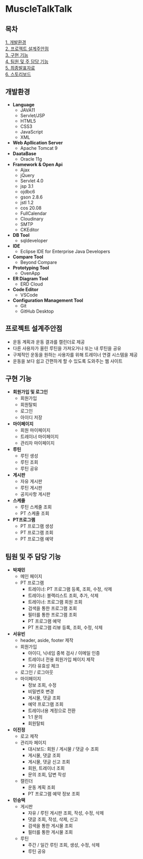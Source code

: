 # MuscleTalkTalk

## 목차
[1. 개발환경](#개발환경)  
[2. 프로젝트 설계주안점](#프로젝트-설계주안점)  
[3. 구현 기능](#구현-기능)  
[4. 팀원 및 주 담당 기능](#팀원-및-주-담당-기능)  
[5. 최종발표자료](https://github.com/JaeMinPark0224/MuscleTalkTalk/blob/main/muscleTalkTalk_%EC%B5%9C%EC%A2%85%EB%B0%9C%ED%91%9C.pdf)      
[6. 스토리보드](https://github.com/JaeMinPark0224/MuscleTalkTalk/blob/main/muscleTalkTalk_%EC%8A%A4%ED%86%A0%EB%A6%AC%EB%B3%B4%EB%93%9C.pdf)  

## 개발환경
+ **Language**
    + JAVA11
    + Servlet/JSP
    + HTML5
    + CSS3
    + JavaScript
    + XML
+ **Web Apllication Server**
    + Apache Tomcat 9
+ **DaataBase**
    + Oracle 11g
+ **Framework & Open Api**
    + Ajax
    + jQuery
    + Servlet 4.0
    + jsp 3.1
    + ojdbc6
    + gson 2.8.6
    + jstl 1.2
    + cos 20.08
    + FullCalendar
    + Cloudinary
    + SMTP
    + CKEditor
+ **DB Tool**
    + sqldeveloper
+ **IDE**
    + Eclipse IDE for Enterprise Java Developers
+ **Compare Tool**
    + Beyond Compare
+ **Prototyping Tool**
    + OvenApp
+ **ER Diagram Tool**
    + ERD Cloud
+ **Code Editor**
    + VSCode
+ **Configuration Management Tool**
    + Git
    + GitHub Desktop
## 프로젝트 설계주안점
+ 운동 계획과 운동 결과를 캘린더로 제공
+ 다른 사용자가 올린 루틴을 가져오거나 또는 내 루틴을 공유
+ 구체적인 운동을 원하는 사용자를 위해 트레이너 연결 시스템을 제공
+ 운동을 보다 쉽고 간편하게 할 수 있도록 도와주는 웹 사이트

## 구현 기능
+ **회원가입 및 로그인**
    + 회원가입
    + 회원탈퇴
    + 로그인
    + 아이디 저장
+ **마이페이지**
    + 회원 마이페이지
    + 트레이너 마이페이지
    + 관리자 마이페이지
+ **루틴**
    + 루틴 생성
    + 루틴 조회
    + 루틴 공유
+ **게시판**
    + 자유 게시판
    + 루틴 게시판
    + 공지사항 게시판
+ **스케줄**
    + 루틴 스케줄 조회
    + PT 스케줄 조회
+ **PT프로그램**
    + PT 프로그램 생성
    + PT 프로그램 조회
    + PT 프로그램 예약
## 팀원 및 주 담당 기능
+ **박재민**
    + 메인 페이지
    + PT 프로그램
        + 트레이너: PT 프로그램 등록, 조회, 수정, 삭제
        + 트레이너: 블랙리스트 조회, 추가, 삭제
        + 트레이너: 프로그램 회원 조회
        + 검색을 통한 프로그램 조회
        + 필터를 통한 프로그램 조회
        + PT 프로그램 예약
        + PT 프로그램 리뷰 등록, 조회, 수정, 삭제
+ **서유빈**
    + header, aside, footer 제작
    + 회원가입
        + 아이디, 닉네임 중복 검사 / 이메일 인증
        + 트레이너 전용 회원가입 페이지 제작
        + 기타 유효성 체크
    + 로그인 / 로그아웃
    + 마이페이지
        + 정보 조회, 수정
        + 비밀번호 변경
        + 게시물, 댓글 조회
        + 예약 프로그램 조회
        + 트레이너용 계정으로 전환
        + 1:1 문의
        + 회원탈퇴
+ **이진정**
    + 로고 제작
    + 관리자 페이지
        + 대시보드: 회원 / 게시물 / 댓글 수 조회
        + 게시물, 댓글 조회
        + 게시물, 댓글 신고 조회
        + 회원, 트레이너 조회
        + 문의 조회, 답변 작성
    + 캘린더
        + 운동 계획 조회
        + PT 프로그램 예약 정보 조회
+ **민승택**
    + 게시판
        + 자유 / 루틴 게시판 조회, 작성, 수정, 삭제
        + 댓글 조회, 작성, 삭제, 신고
        + 검색을 통한 게시물 조회
        + 필터를 통한 게시물 조회
    + 루틴
        + 주간 / 일간 루틴 조회, 생성, 수정, 삭제
        + 루틴 공유
